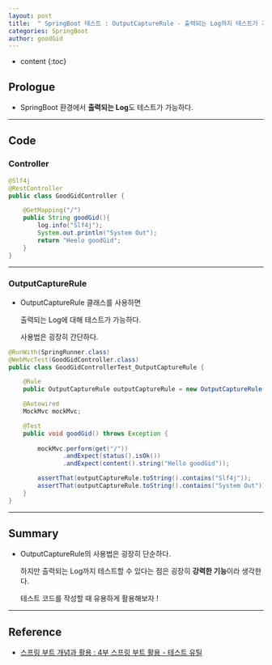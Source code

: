 ```yaml
---
layout: post
title:  " SpringBoot 테스트 : OutputCaptureRule - 출력되는 Log까지 테스트가 가능하다. "
categories: SpringBoot
author: goodGid
---
```

* content
{:toc}

## Prologue

* SpringBoot 환경에서 **출력되는 Log**도 테스트가 가능하다.



---


## Code

### Controller

``` java
@Slf4j
@RestController
public class GoodGidController {

    @GetMapping("/")
    public String goodGid(){
        log.info("Slf4j");
        System.out.println("System Out");
        return "Heelo goodGid";
    }
}
```




---

### OutputCaptureRule

* OutputCaptureRule 클래스를 사용하면

  출력되는 Log에 대해 테스트가 가능하다.

  사용법은 굉장히 간단하다.


``` java
@RunWith(SpringRunner.class)
@WebMvcTest(GoodGidController.class)
public class GoodGidControllerTest_OutputCaptureRule {

    @Rule
    public OutputCaptureRule outputCaptureRule = new OutputCaptureRule();

    @Autowired
    MockMvc mockMvc;

    @Test
    public void goodGid() throws Exception {
  
        mockMvc.perform(get("/"))
               .andExpect(status().isOk())
               .andExpect(content().string("Hello goodGid"));

        assertThat(outputCaptureRule.toString().contains("Slf4j"));
        assertThat(outputCaptureRule.toString().contains("System Out"));
    }
}
```


---

## Summary

* OutputCaptureRule의 사용법은 굉장히 단순하다.

  하지만 출력되는 Log까지 테스트할 수 있다는 점은 굉장히 **강력한 기능**이라 생각한다.

  테스트 코드를 작성할 때 유용하게 활용해보자 !


---

## Reference

* [스프링 부트 개념과 활용 : 4부 스프링 부트 활용 - 테스트 유틸](https://www.inflearn.com/course/%EC%8A%A4%ED%94%84%EB%A7%81%EB%B6%80%ED%8A%B8)
